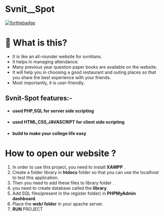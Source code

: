 # Svnit__Spot

[![forthebadge](https://forthebadge.com/images/badges/built-with-love.svg)](https://forthebadge.com)

# 🤔 What is this?
- It is like an all-rounder website for svnitians.
- It helps in managing attendance.
- Many previous year question paper books are available on the website.
- It will help you in choosing a good restaurant and outing places so that you share the best experience with your friends.
- Most importantly, it is user-friendly.

## Svnit-Spot features:-

  - #### used **PHP,SQL** for server side scripting
  - #### used **HTML,CSS,JAVASCRIPT** for client side scripting
  - #### build to make your college life easy

# How to open our website ?

1. In order to use this project, you need to install **XAMPP** .
2. Create a folder library in **htdocs** folder so that you can use the localhost to test this application.
3. Then you need to add these files to library folder .
4. you need to create database called the **library**.
5. Add SQL files(present in the register folder) in **PHPMyAdmin dashboard**.
6. Place the **web/ folder** in your apache server.
7. **RUN** PROJECT
